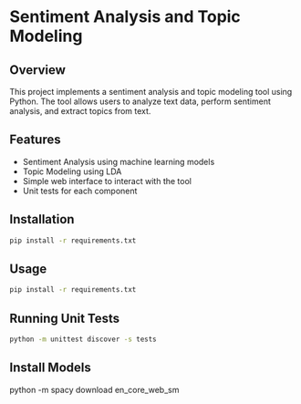 # Sentiment Analysis and Topic Modeling

## Overview

This project implements a sentiment analysis and topic modeling tool using Python. The tool allows users to analyze text data, perform sentiment analysis, and extract topics from text.

## Features

- Sentiment Analysis using machine learning models
- Topic Modeling using LDA
- Simple web interface to interact with the tool
- Unit tests for each component

## Installation

```bash
pip install -r requirements.txt
```

## Usage

```bash
pip install -r requirements.txt
```

## Running Unit Tests
```bash
python -m unittest discover -s tests
```

## Install Models

python -m spacy download en_core_web_sm


